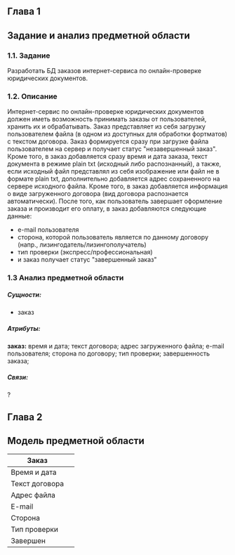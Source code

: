 ## Глава 1
## Задание и анализ предметной области

### 1.1. Задание
Разработать БД заказов интернет-сервиса по онлайн-проверке юридических документов.

### 1.2. Описание
Интернет-сервис по онлайн-проверке юридических документов должен иметь возможность принимать заказы от пользователей, хранить их и обрабатывать. Заказ представляет из себя загрузку пользователем файла (в одном из доступных для обработки фортматов) с текстом договора. Заказ формируется сразу при загрузке файла пользователем на сервер и получает статус "незавершенный заказ". Кроме того, в заказ добавляется сразу время и дата заказа, текст документа в режиме plain txt (исходный либо распознанный), а также, если исходный файл представлял из себя изображение или файл не в формате plain txt, дополнительно добавляется адрес сохраненного на сервере исходного файла. Кроме того, в заказ добавляется информация о виде загруженного договора (вид договора распознается автоматически).
После того, как пользователь завершает оформление заказа и производит его оплату, в заказ добавляются следующие данные:
* e-mail пользователя
* сторона, которой пользователь является по данному договору (напр., лизингодатель/лизингополучатель)
* тип проверки (экспресс/профессиональная)
* и заказ получает статус "завершенный заказ"

### 1.3 Анализ предметной области
##### Сущности:
* заказ
##### Атрибуты:
**заказ:** время и дата; текст договора; адрес загруженного файла; e-mail пользователя; сторона по договору; тип проверки; завершенность заказа;
##### Связи:
?

## Глава 2
## Модель предметной области

| Заказ          |     |
| -------------- | --- |
| Время и дата   |     |
| Текст договора |     |
| Адрес файла    |     |
| E-mail         |     |
| Сторона        |     |
| Тип проверки   |     |
| Завершен       |     |
